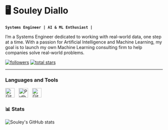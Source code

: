 # 🖥️ Souley Diallo

**`Systems Engineer | AI & ML Enthusiast |`**

 I’m a Systems Engineer dedicated to working with real-world data, one step at a time. With a passion for Artificial Intelligence and Machine Learning, my goal is to launch my own Machine Learning consulting firm to help companies solve real-world problems.
   <p align="left">
      <a href="https://github.com/souley-now?tab=followers">
         <img alt="followers" title="Follow me on Github" src="https://custom-icon-badges.demolab.com/github/followers/souley-now?color=236ad3&labelColor=1155ba&style=for-the-badge&logo=person-add&label=Follow&logoColor=white"/></a>
      <a href="https://github.com/souley-now?tab=repositories&sort=stargazers">
         <img alt="total stars" title="Total stars on GitHub" src="https://custom-icon-badges.demolab.com/github/stars/souley-now?color=55960c&style=for-the-badge&labelColor=488207&logo=star"/></a>
   </p>
   
---

### Languages and Tools

<img align="left" alt="Git" width="30px" style="padding-right:10px;" src="https://cdn.jsdelivr.net/gh/devicons/devicon/icons/git/git-original.svg" />
<img align="left" alt="Python" width="30px" style="padding-right:10px;" src="https://cdn.jsdelivr.net/gh/devicons/devicon/icons/python/python-plain.svg" />
<img align="left" alt="GitHub" width="30px" style="padding-right:10px;" src="https://cdn.jsdelivr.net/gh/devicons/devicon/icons/github/github-original.svg" />
<br />

#

### 📊 Stats

![Souley's GitHub stats](https://github-readme-stats.vercel.app/api?username=souley-now&show_icons=true&theme=gruvbox)

<!-- ![GitHub Streak](https://streak-stats.demolab.com?user=souley-now&theme=gruvbox&border_radius=4.5) -->

#

